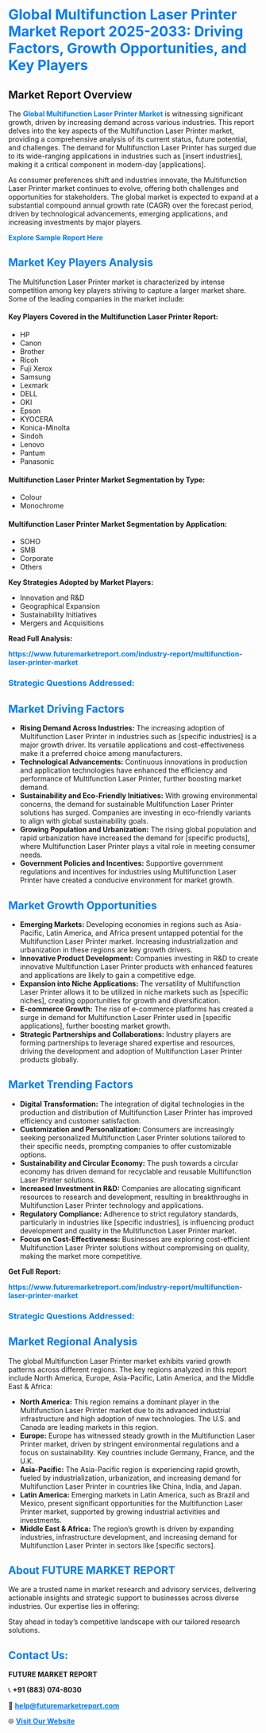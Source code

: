 <h1 style="color: #007BFF;">Global Multifunction Laser Printer Market Report 2025-2033: Driving Factors, Growth Opportunities, and Key Players</h1>

<section id="overview">
<h2>Market Report Overview</h2>
<p>The <a href="https://www.futuremarketreport.com/industry-report/multifunction-laser-printer-market" style="color: #007BFF; text-decoration: none;"><strong>Global Multifunction Laser Printer Market</strong></a> is witnessing significant growth, driven by increasing demand across various industries. This report delves into the key aspects of the Multifunction Laser Printer market, providing a comprehensive analysis of its current status, future potential, and challenges. The demand for Multifunction Laser Printer has surged due to its wide-ranging applications in industries such as [insert industries], making it a critical component in modern-day [applications].</p>
<p>As consumer preferences shift and industries innovate, the Multifunction Laser Printer market continues to evolve, offering both challenges and opportunities for stakeholders. The global market is expected to expand at a substantial compound annual growth rate (CAGR) over the forecast period, driven by technological advancements, emerging applications, and increasing investments by major players.</p>
</section>

<section id="overview">
<p><a href="https://www.futuremarketreport.com/request-sample/reportId=83393" style="color: #007BFF; text-decoration: none;"><strong>Explore Sample Report Here</strong></a></p>
</section>

<section id="key-players">
<h2 style="color: #007BFF;">Market Key Players Analysis</h2>
<p>The Multifunction Laser Printer market is characterized by intense competition among key players striving to capture a larger market share. Some of the leading companies in the market include:</p>
<h4>Key Players Covered in the Multifunction Laser Printer Report:</h4>
<ul><li>HP</li><li>Canon</li><li>Brother</li><li>Ricoh</li><li>Fuji Xerox</li><li>Samsung</li><li>Lexmark</li><li>DELL</li><li>OKI</li><li>Epson</li><li>KYOCERA</li><li>Konica-Minolta</li><li>Sindoh</li><li>Lenovo</li><li>Pantum</li><li>Panasonic</li></ul>
<h4>Multifunction Laser Printer Market Segmentation by Type:</h4>
<ul><li>Colour</li><li>Monochrome</li></ul>

<h4>Multifunction Laser Printer Market Segmentation by Application:</h4>
<ul><li>SOHO</li><li>SMB</li><li>Corporate</li><li>Others</li></ul>
<p><strong>Key Strategies Adopted by Market Players:</strong></p>
<ul>
<li>Innovation and R&D</li>
<li>Geographical Expansion</li>
<li>Sustainability Initiatives</li>
<li>Mergers and Acquisitions</li>
</ul>
</section>

<section>
<p><strong>Read Full Analysis: </strong></p><a href="https://www.futuremarketreport.com/industry-report/multifunction-laser-printer-market" style="color: #007BFF; text-decoration: none;"><strong>https://www.futuremarketreport.com/industry-report/multifunction-laser-printer-market</strong></a>
<h3 style="color: #007BFF;">Strategic Questions Addressed:</h3>
</section>

<section id="driving-factors">
<h2 style="color: #007BFF;">Market Driving Factors</h2>
<ul>
<li><strong>Rising Demand Across Industries:</strong> The increasing adoption of Multifunction Laser Printer in industries such as [specific industries] is a major growth driver. Its versatile applications and cost-effectiveness make it a preferred choice among manufacturers.</li>
<li><strong>Technological Advancements:</strong> Continuous innovations in production and application technologies have enhanced the efficiency and performance of Multifunction Laser Printer, further boosting market demand.</li>
<li><strong>Sustainability and Eco-Friendly Initiatives:</strong> With growing environmental concerns, the demand for sustainable Multifunction Laser Printer solutions has surged. Companies are investing in eco-friendly variants to align with global sustainability goals.</li>
<li><strong>Growing Population and Urbanization:</strong> The rising global population and rapid urbanization have increased the demand for [specific products], where Multifunction Laser Printer plays a vital role in meeting consumer needs.</li>
<li><strong>Government Policies and Incentives:</strong> Supportive government regulations and incentives for industries using Multifunction Laser Printer have created a conducive environment for market growth.</li>
</ul>
</section>

<section id="growth-opportunities">
<h2 style="color: #007BFF;">Market Growth Opportunities</h2>
<ul>
<li><strong>Emerging Markets:</strong> Developing economies in regions such as Asia-Pacific, Latin America, and Africa present untapped potential for the Multifunction Laser Printer market. Increasing industrialization and urbanization in these regions are key growth drivers.</li>
<li><strong>Innovative Product Development:</strong> Companies investing in R&D to create innovative Multifunction Laser Printer products with enhanced features and applications are likely to gain a competitive edge.</li>
<li><strong>Expansion into Niche Applications:</strong> The versatility of Multifunction Laser Printer allows it to be utilized in niche markets such as [specific niches], creating opportunities for growth and diversification.</li>
<li><strong>E-commerce Growth:</strong> The rise of e-commerce platforms has created a surge in demand for Multifunction Laser Printer used in [specific applications], further boosting market growth.</li>
<li><strong>Strategic Partnerships and Collaborations:</strong> Industry players are forming partnerships to leverage shared expertise and resources, driving the development and adoption of Multifunction Laser Printer products globally.</li>
</ul>
</section>

<section id="trending-factors">
<h2 style="color: #007BFF;">Market Trending Factors</h2>
<ul>
<li><strong>Digital Transformation:</strong> The integration of digital technologies in the production and distribution of Multifunction Laser Printer has improved efficiency and customer satisfaction.</li>
<li><strong>Customization and Personalization:</strong> Consumers are increasingly seeking personalized Multifunction Laser Printer solutions tailored to their specific needs, prompting companies to offer customizable options.</li>
<li><strong>Sustainability and Circular Economy:</strong> The push towards a circular economy has driven demand for recyclable and reusable Multifunction Laser Printer solutions.</li>
<li><strong>Increased Investment in R&D:</strong> Companies are allocating significant resources to research and development, resulting in breakthroughs in Multifunction Laser Printer technology and applications.</li>
<li><strong>Regulatory Compliance:</strong> Adherence to strict regulatory standards, particularly in industries like [specific industries], is influencing product development and quality in the Multifunction Laser Printer market.</li>
<li><strong>Focus on Cost-Effectiveness:</strong> Businesses are exploring cost-efficient Multifunction Laser Printer solutions without compromising on quality, making the market more competitive.</li>
</ul>
</section>

<section>
<p><strong>Get Full Report: </strong></p><a href="https://www.futuremarketreport.com/industry-report/multifunction-laser-printer-market" style="color: #007BFF; text-decoration: none;"><strong>https://www.futuremarketreport.com/industry-report/multifunction-laser-printer-market</strong></a>
<h3 style="color: #007BFF;">Strategic Questions Addressed:</h3>
</section>


<section id="regional-analysis">
<h2 style="color: #007BFF;">Market Regional Analysis</h2>
<p>The global Multifunction Laser Printer market exhibits varied growth patterns across different regions. The key regions analyzed in this report include North America, Europe, Asia-Pacific, Latin America, and the Middle East & Africa:</p>
<ul>
<li><strong>North America:</strong> This region remains a dominant player in the Multifunction Laser Printer market due to its advanced industrial infrastructure and high adoption of new technologies. The U.S. and Canada are leading markets in this region.</li>
<li><strong>Europe:</strong> Europe has witnessed steady growth in the Multifunction Laser Printer market, driven by stringent environmental regulations and a focus on sustainability. Key countries include Germany, France, and the U.K.</li>
<li><strong>Asia-Pacific:</strong> The Asia-Pacific region is experiencing rapid growth, fueled by industrialization, urbanization, and increasing demand for Multifunction Laser Printer in countries like China, India, and Japan.</li>
<li><strong>Latin America:</strong> Emerging markets in Latin America, such as Brazil and Mexico, present significant opportunities for the Multifunction Laser Printer market, supported by growing industrial activities and investments.</li>
<li><strong>Middle East & Africa:</strong> The region’s growth is driven by expanding industries, infrastructure development, and increasing demand for Multifunction Laser Printer in sectors like [specific sectors].</li>
</ul>
</section>

<footer>
<h2 style="color: #007BFF;">About FUTURE MARKET REPORT</h2>
<p>We are a trusted name in market research and advisory services, delivering actionable insights and strategic support to businesses across diverse industries. Our expertise lies in offering:</p>

<p>Stay ahead in today’s competitive landscape with our tailored research solutions.</p>

<h2 style="color: #007BFF;">Contact Us:</h2>
<p><strong>FUTURE MARKET REPORT</strong></p>
<p>📞 <strong>+91 (883) 074-8030</strong></p>
<p>📧 <strong><a href="mailto:help@futuremarketreport.com" style="color: #007BFF;">help@futuremarketreport.com</a></strong></p>
<p>🌐 <strong><a href="https://www.futuremarketreport.com/" style="color: #007BFF;">Visit Our Website</a></strong></p>
</footer>